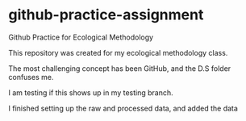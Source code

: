 # github-practice-assignment 
 Github Practice for Ecological Methodology 

This repository was created for my ecological methodology class.

The most challenging concept has been GitHub, and the D.S folder confuses me. 

I am testing if this shows up in my testing branch. 

I finished setting up the raw and processed data, and added the data 


